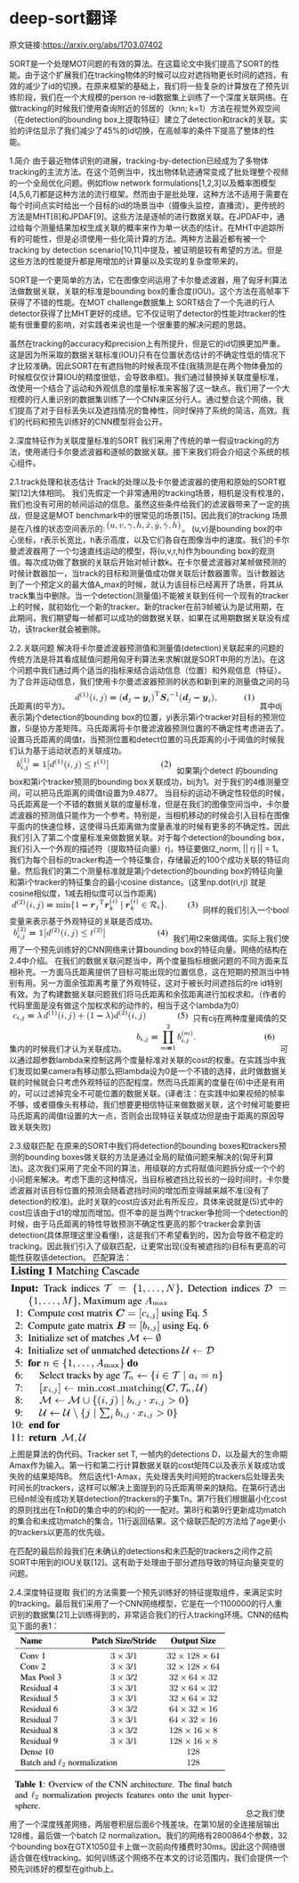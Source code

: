 # deep-sort翻译

原文链接:https://arxiv.org/abs/1703.07402

SORT是一个处理MOT问题的有效的算法。在这篇论文中我们提高了SORT的性能。由于这个扩展我们在tracking物体的时候可以应对遮挡物更长时间的遮挡，有效的减少了id的切换。在原来框架的基础上，我们将一些复杂的计算放在了预先训练阶段，我们在一个大规模的person re-id数据集上训练了一个深度关联网络。在做tracking的时候我们使用查询附近的邻居的（knn; k=1）方法在视觉外观空间（在detection的bounding box上提取特征）建立了detection和track的关联。实验的评估显示了我们减少了45%的id切换，在高帧率的条件下提高了整体的性能。

1.简介
由于最近物体识别的进展，tracking-by-detection已经成为了多物体tracking的主流方法。在这个范例当中，找出物体轨迹通常变成了批处理整个视频的一个全局优化问题。例如flow network formulations[1,2,3]以及概率图模型[4,5,6,7]都是这种方法的流行框架。然而由于是批处理，这种方法不适用于需要在每个时间点实时给出一个目标的id的场景当中（摄像头监控，直播流）。更传统的方法是MHT[8]和JPDAF[9]。这些方法是逐帧的进行数据关联。在JPDAF中，通过给每个测量结果加权生成关联的概率来作为单一状态的估计。在MHT中追踪所有的可能性，但是必须使用一些化简计算的方法。两种方法最近都有被一个tracking by detection scenario[10,11]中提及，被证明是较有希望的方法。但是这些方法的性能提升都是用增加的计算量以及实现的复杂度带来的。

SORT是一个更简单的方法，它在图像空间运用了卡尔曼滤波器，用了匈牙利算法法做数据关联，关联的标准是bounding box的重合度(IOU)。这个方法在高帧率下获得了不错的性能。在MOT challenge数据集上 SORT结合了一个先进的行人detector获得了比MHT更好的成绩。它不仅证明了detector的性能对tracker的性能有很重要的影响，对实践者来说也是一个很重要的解决问题的思路。

虽然在tracking的accuracy和precision上有所提升，但是它的id切换更加严重。这是因为所采取的数据关联标准(IOU)只有在位置状态估计的不确定性低的情况下才比较准确。因此SORT在有遮挡物的时候表现不佳(我猜测是在两个物体叠加的时候框仅仅计算IOU的精度很低，会导致串框)。我们通过替换掉关联度量标准，改使用一个结合了运动和外观信息的度量标准来客服了这一缺点。我们用了一个大规模的行人重识别的数据集训练了一个CNN来区分行人。通过整合这个网络，我们提高了对于目标丢失以及遮挡情况的鲁棒性，同时保持了系统的简洁，高效。我们的代码和预先训练好的CNN模型将会公开。

2.深度特征作为关联度量标准的SORT
我们采用了传统的单一假设tracking的方法，使用递归卡尔曼滤波器和逐帧的数据关联。接下来我们将会介绍这个系统的核心组件。

2.1.track处理和状态估计
Track的处理以及卡尔曼滤波器的使用和原始的SORT框架[12]大体相同。
我们先假定一个非常通用的tracking场景，相机是没有校准的，我们也没有可用的帧间运动的信息。虽然这些条件给我们的滤波器带来了一定的挑战，但是这是MOT benchmark中的很常见的场景[15]。因此我们的tracking 场景是在八维的状态空间表示的:![image](img/img1.png)。
(u,v)是bounding box的中心坐标，r表示长宽比，h表示高度，以及它们各自在图像当中的速度。我们的卡尔曼滤波器用了一个匀速直线运动的模型，将(u,v,r,h)作为bounding box的观测值。每次成功做了数据的关联后开始对帧计数k。在卡尔曼滤波器对某帧做预测的时候计数器加一，当track的目标和测量值成功做关联后计数器置零。当计数器达到了一个预定义的最大值A_max的时候，就认为该目标已经离开了场景，将其从track集当中删除。当一个detection(测量值)不能被关联到任何一个现有的tracker上的时候，就初始化一个新的tracker。新的tracker在前3帧被认为是试用期，在此期间，我们期望每一帧都可以成功的做数据关联，如果在试用期数据关联没有成功，该tracker就会被删除。

2.2.关联问题
解决将卡尔曼滤波器预测值和测量值(detection)关联起来的问题的传统方法是将其看成赋值问题用匈牙利算法来求解(就是SORT中用的方法)。在这个问题中我们通过两个适当的指标来结合运动信息（位置）和外观信息（特征）。
为了合并运动信息，我们使用卡尔曼滤波器预测的状态和新到来的测量值之间的马氏距离(的平方)。
![image](img/img2.png)
其中dj表示第j个detection的bounding box的位置，yi表示第i个tracker对目标的预测位置，Si是协方差矩阵。马氏距离将卡尔曼滤波器预测位置的不确定性考虑进去了。设置马氏距离的阈值t，当预测位置和detect位置的马氏距离的小于阈值的时候我们认为基于运动状态的关联成功。
![image](img/img3.png)
如果第j个detect 的bounding box和第i个tracker预测的bounding box关联成功，bij为1。对于我们的4维测量空间，可以把马氏距离的阈值t设置为9.4877。
当目标的运动不确定性较低的时候，马氏距离是一个不错的数据关联的度量标准，但是在我们的图像空间当中，卡尔曼滤波器的预测值只能作为一个参考。特别是，当相机移动的时候会引入目标在图像平面内的快速位移，这使得马氏距离做为度量表准的时候有更多的不确定性。因此我们引入了第二个度量标准来做数据关联。对于每个detection的bounding box，我们引入一个外观的描述符（提取特征向量）rj，特征要做l2_norm, || rj || = 1。我们为每个目标的tracker构造一个特征集合，存储最近的100个成功关联的特征向量。然后我们的第二个测量标准就是第j个detection的bounding box的特征向量和第i个tracker的特征集合的最小cosine distance。(这里np.dot(ri,rj) 就是cosine相似度，1减去相似度可以当作距离)
![image](img/img4.png)
同样的我们引入一个bool变量来表示基于外观特征的关联是否成功。
![image](img/img5.png)
我们用t2来做阈值。实际上我们使用了一个预先训练好的CNN网络来计算bounding box的特征向量。网络的结构在2.4中介绍。
在我们的数据关联问题当中，两个度量指标根据问题的不同方面来互相补充。一方面马氏距离提供了目标可能出现的位置信息，这在短期的预测当中特别有用。另一方面余弦距离考量了外观特征，这对于被长时间遮挡后的re id特别有效。为了构建数据关联问题我们将马氏距离和余弦距离进行加权求和。（作者的代码里面是没有做这个加权求和的动作的，相当于这个lambda为0）
![image](img/img6.png)
只有cij在两种度量阈值的交集内的时候我们才认为关联成功。
![image](img/img7.png)
可以通过超参数lambda来控制这两个度量标准对关联的cost的权重。在实践当中我们发现如果camera有移动那么把lambda设为0是一个不错的选择，此时做数据关联的时候就会只考虑外观特征的匹配程度。然而马氏距离的度量在(6)中还是有用的，可以过滤掉完全不可能位置的数据关联。(译者注：在实践中如果视频的帧率不够，或者摄像头有移动，我们想要更相信特征来做数据关联，这个时候可能要把马氏距离的阈值t设置的大一点，否则会出现特征关联成功但是由于距离的原因导致关联失败)

2.3.级联匹配
在原来的SORT中我们将detection的bounding boxes和trackers预测的bounding boxes做关联的方法是通过全局的赋值问题来解决的(匈牙利算法)。这次我们采用了完全不同的算法，用级联的方式将赋值问题拆分成一个个的小问题来解决。考虑下面的这种情况，当目标被遮挡比较长的一段时间时，卡尔曼滤波器对该目标位置的预测会随着遮挡时间的增加而变得越来越不准(没有了detection的校准)。此时关联的cost应该对此有所反应，具体来说就是(5)式中的cost应该由于d1的增加而增加。但不幸的是当两个tracker争抢同一个detection的时候，由于马氏距离的特性导致预测不确定性更高的那个tracker会拿到该detection(具体原理这里没看懂)，这是我们不希望看到的，因为会导致不稳定的tracking。因此我们引入了级联匹配，让更常出现(没有被遮挡的)目标有更高的可能性获取该detection。
匹配算法：
![image](img/img8.png)
上图是算法的伪代码。Tracker set T, 一帧内的detections D，以及最大的生命期Amax作为输入。第一行和第二行计算数据关联的cost矩阵C以及表示关联成功或失败的结果矩阵B。
然后迭代1-Amax，先处理丢失时间短的trackers后处理丢失时间长的trackers，这样可以解决上面提到的马氏距离带来的缺陷。在第6行选出已经n帧没有成功关联detection的trackers的子集Tn。第7行我们根据最小化cost的原则找出在Tn和D的集合中的的i和j的一一配对。第8行和第9行更新成功match的集合和未成功match的集合。11行返回结果。这个级联匹配的方法给了age更小的trackers以更高的优先级。

在匹配的最后阶段我们在未确认的detections和未匹配的trackers之间作之前SORT中用到的IOU关联[12]。这有助于处理由于部分遮挡导致的特征向量突变的问题。

2.4.深度特征提取
我们的方法需要一个预先训练好的特征提取组件，来满足实时的tracking。最后我们采用了一个CNN网络模型，它是在一个1100000的行人重识别的数据集[21]上训练得到的，非常适合我们的行人tracking环境。CNN的结构见下面的表1：
![image](img/img9.png)
总之我们使用了一个深度残差网络，两层卷积层后面6个残差块。在第10层的全连接层输出128维，最后做一个batch l2 normalization。我们的网络有2800864个参数，32个bounding box在GTX1050显卡上做一次前向传播费时30ms。因此这个网络很适合做在线tracking。如何训练这个网络不在本文的讨论范围内，我们会提供一个预先训练好的模型在github上。